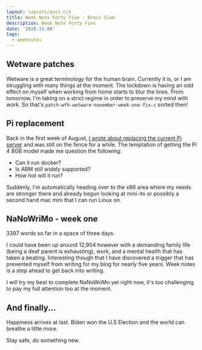 ```yaml
---
layout: layouts/post.njk
title: Week Note Forty Five - Brain Slam
description: Week Note Forty Five
date: '2020-11-08'
tags:
  - weeknotes
---
```


## Wetware patches

Wetware is a great terminology for the human brain. Currently it is, or I am struggling with many things at the moment. The lockdown is having an odd effect on myself when working from home starts to blur the lines. From tomorrow, I'm taking on a strict regime in order to preserve my mind with work. So that's ``patch-wfh-wetware-november-week-one-fix.c`` sorted then!

## Pi replacement

Back in the first week of August, [I wrote about replacing the current Pi server](https://craigbutcher.io/notes/2020/weeknotes-32/) and was still on the fence for a while. The temptation of getting the Pi 4 8GB model made me question the following:

+ Can it run docker?
+ Is ARM still widely supported?
+ How hot will it run?

Suddenly, I'm automatically heading over to the x86 area where my needs are stronger there and already begun looking at mini-itx or possibly a second hand mac mini that I can run Linux on.

## NaNoWriMo - week one

3397 words so far in a space of three days.

I could have been up around 12,904 however with a demanding family life (being a deaf parent is exhausting), work, and a mental health that has taken a beating. Interesting though that I have discovered a trigger that has prevented myself from writing for my blog for nearly five years. Week notes is a step ahead to get back into writing.

I will try my best to complete NaNoWriMo yet right now, it's too challenging to pay my full attention too at the moment.

## And finally...

Happiness arrives at last. Biden won the U.S Election and the world can breathe a little more.

Stay safe, do something new.

